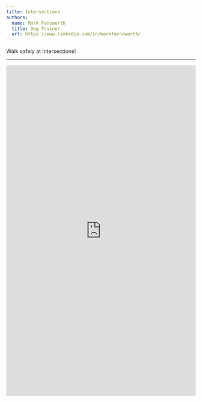 ```yaml
---
title: Intersections
authors:
  name: Mark Fansworth
  title: Dog Trainer
  url: https://www.linkedin.com/in/markfarnsworth/
---
```

Walk safely at intersections!

<hr/>

<iframe
allowfullscreen
frameborder="0"
height="881"
src="https://www.youtube.com/embed/1gOHQXkvOd8"
title="Walking well on the Leash"
width="100%"
/>
